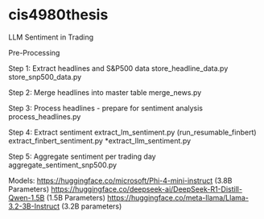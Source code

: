 # cis4980thesis
LLM Sentiment in Trading

Pre-Processing 

Step 1: Extract headlines and S&P500 data
store_headline_data.py
store_snp500_data.py

Step 2: Merge headlines into master table
merge_news.py

Step 3: Process headlines - prepare for sentiment analysis
process_headlines.py

Step 4: Extract sentiment
extract_lm_sentiment.py (run_resumable_finbert)
extract_finbert_sentiment.py
*extract_llm_sentiment.py

Step 5: Aggregate sentiment per trading day
aggregate_sentiment_snp500.py

Models:
https://huggingface.co/microsoft/Phi-4-mini-instruct (3.8B Parameters)
https://huggingface.co/deepseek-ai/DeepSeek-R1-Distill-Qwen-1.5B (1.5B Parameters)
https://huggingface.co/meta-llama/Llama-3.2-3B-Instruct (3.2B parameters)
